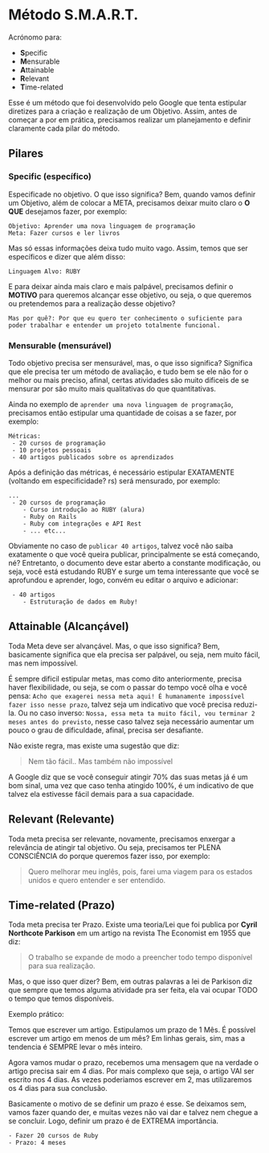 # Método S.M.A.R.T.
Acrónomo para:
- **S**pecific
- **M**ensurable
- **A**ttainable
- **R**elevant
- **T**ime-related

Esse é um método que foi desenvolvido pelo Google que tenta estipular diretizes para a criação e realização de um Objetivo. Assim, antes de começar a por em prática, precisamos realizar um planejamento e definir claramente cada pilar do método.

## Pilares
### Specific (específico)
Especificade no objetivo. O que isso significa? Bem, quando vamos definir um Objetivo, além de colocar a META, precisamos deixar muito claro o **O QUE** desejamos fazer, por exemplo:

```
Objetivo: Aprender uma nova linguagem de programação
Meta: Fazer cursos e ler livros
```

Mas só essas informações deixa tudo muito vago. Assim, temos que ser específicos e dizer que além disso:

```
Linguagem Alvo: RUBY
```

E para deixar ainda mais claro e mais palpável, precisamos definir o **MOTIVO** para queremos alcançar esse objetivo, ou seja, o que queremos ou pretendemos para a realização desse objetivo?

```
Mas por quê?: Por que eu quero ter conhecimento o suficiente para poder trabalhar e entender um projeto totalmente funcional.
```

### Mensurable (mensurável)
Todo objetivo precisa ser mensurável, mas, o que isso significa? Significa que ele precisa ter um método de avaliação, e tudo bem se ele não for o melhor ou mais preciso, afinal, certas atividades são muito dificeis de se mensurar por são muito mais qualitativas do que quantitativas.

Ainda no exemplo de `aprender uma nova linguagem de programação`, precisamos então estipular uma quantidade de coisas a se fazer, por exemplo:

```
Métricas:
 - 20 cursos de programação
 - 10 projetos pessoais
 - 40 artigos publicados sobre os aprendizados
```
Após a definição das métricas, é necessário estipular EXATAMENTE (voltando em especificidade? rs) será mensurado, por exemplo:

```
...
 - 20 cursos de programação
    - Curso introdução ao RUBY (alura)
    - Ruby on Rails
    - Ruby com integrações e API Rest
    - ... etc...
```

Obviamente no caso de `publicar 40 artigos`, talvez você não saiba exatamente o que você queira publicar, principalmente se está começando, né? Entretanto, o documento deve estar aberto a constante modificação, ou seja, você está estudando RUBY e surge um tema interessante que você se aprofundou e aprender, logo, convém eu editar o arquivo e adicionar:

```
 - 40 artigos
    - Estruturação de dados em Ruby!
```

## Attainable (Alcançável)
Toda Meta deve ser alvançável. Mas, o que isso significa? Bem, basicamente significa que ela precisa ser palpável, ou seja, nem muito fácil, mas nem impossível.

É sempre dificil estipular metas, mas como dito anteriormente, precisa haver flexibilidade, ou seja, se com o passar do tempo você olha e você pensa: `Acho que exagerei nessa meta aqui! É humanamente impossível fazer isso nesse prazo`, talvez seja um indicativo que você precisa reduzi-la. Ou no caso inverso: `Nossa, essa meta ta muito fácil, vou terminar 2 meses antes do previsto`, nesse caso talvez seja necessário aumentar um pouco o grau de dificuldade, afinal, precisa ser desafiante.

Não existe regra, mas existe uma sugestão que diz:
> Nem tão fácil.. Mas também não impossível

A Google diz que se você conseguir atingir 70% das suas metas já é um bom sinal, uma vez que caso tenha atingido 100%, é um indicativo de que talvez ela estivesse fácil demais para a sua capacidade.

## Relevant (Relevante)
Toda meta precisa ser relevante, novamente, precisamos enxergar a relevância de atingir tal objetivo. Ou seja, precisamos ter PLENA CONSCIÊNCIA do porque queremos fazer isso, por exemplo:

> Quero melhorar meu inglês, pois, farei uma viagem para os estados unidos e quero entender e ser entendido.

## Time-related (Prazo)
Toda meta precisa ter Prazo. Existe uma teoria/Lei que foi publica por **Cyril Northcote Parkison** em um artigo na revista The Economist em 1955 que diz:
> O trabalho se expande de modo a preencher todo tempo disponível para sua realização.

Mas, o que isso quer dizer? Bem, em outras palavras a lei de Parkison diz que sempre que temos alguma atividade pra ser feita, ela vai ocupar TODO o tempo que temos disponíveis.

Exemplo prático:

Temos que escrever um artigo. Estipulamos um prazo de 1 Mês. É possível escrever um artigo em menos de um mês? Em linhas gerais, sim, mas a tendencia é SEMPRE levar o mês inteiro.

Agora vamos mudar o prazo, recebemos uma mensagem que na verdade o artigo precisa sair em 4 dias. Por mais complexo que seja, o artigo VAI ser escrito nos 4 dias. As vezes poderiamos escrever em 2, mas utilizaremos os 4 dias para sua conclusão.

Basicamente o motivo de se definir um prazo é esse. Se deixamos sem, vamos fazer quando der, e muitas vezes não vai dar e talvez nem chegue a se concluir. Logo, definir um prazo é de EXTREMA importância.

```
- Fazer 20 cursos de Ruby
- Prazo: 4 meses
```